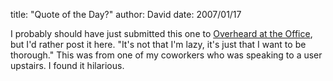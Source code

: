 
title: "Quote of the Day?"
author: David
date: 2007/01/17

I probably should have just submitted this one to [Overheard at the Office](http://www.overheardintheoffice.com/), but I'd rather post it here. 
"It's not that I'm lazy, it's just that I want to be thorough." 
This was from one of my coworkers who was speaking to a user upstairs. 
I found it hilarious.
